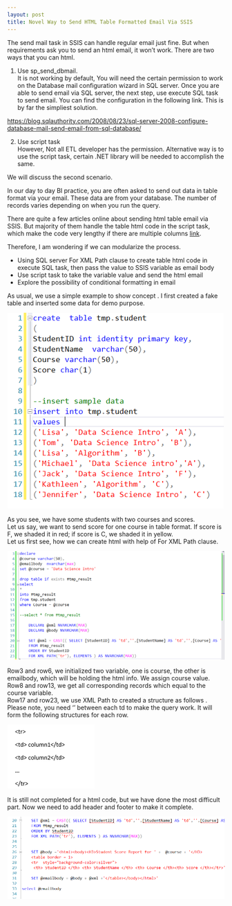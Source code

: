 ```yaml
---
layout: post
title: Novel Way to Send HTML Table Formatted Email Via SSIS
---
```


The send mail task in SSIS can handle regular email just fine.  But when requirements ask you to send an html email, it won’t work. 
There are two ways that you can html.  
1.	Use sp_send_dbmail.   
It is not working by default, You will need the certain permission to work on the Database mail configuration wizard  in SQL server.  Once you are able to send email via SQL server, the next step,  use execute SQL task to send email. You can find the configuration in the following link. This is by far the simpliest solution.  

<https://blog.sqlauthority.com/2008/08/23/sql-server-2008-configure-database-mail-send-email-from-sql-database/>

2.	Use script task  
However, Not all ETL developer has the permission. Alternative way is to use the script task, certain .NET library will be needed to accomplish the same.

We will discuss the second scenario.  

In our day to day BI practice,  you are often asked to send out data in table format via your email.  These data are from your database. The number of records varies depending on when you run the query. 

There are quite a few articles online about sending html table email via SSIS.  But majority of them handle the table html code in the script task, which make the code very lengthy if there are multiple columns [link](https://social.msdn.microsoft.com/Forums/sqlserver/en-US/effa3050-6b40-4157-b299-ea6fdb39d9b7/html-table-formatted-email-using-ssis-script-task?forum=sqlintegrationservices).  

Therefore, I am wondering if we can modularize the process. 
*	Using SQL server For XML Path clause to create table html code in execute SQL task, then pass the value to SSIS variable as email body  
* Use script task to take the variable value and send the html email  
* Explore the possibility of conditional formatting in email  

As usual, we use a simple example to show concept .
I first created a fake table  and inserted some data for demo purpose. 

<img src="/images/blog35/table_prep.PNG">   
          
As you see,  we have some students with two courses and scores.   
Let us say, we want to send score for one course in table format.  If score is F, we shaded it in red; if score is C, we shaded it in yellow.  
Let us first see, how we can create html with help of For XML Path clause.  

<img src="/images/blog35/code_analysis_sc1.PNG">  
          
Row3 and row6, we initialized two variable,  one is course, the other is emailbody, which will be holding the html info.  We assign course value.  
Row8 and row13, we get all corresponding records which equal to the course variable.  
Row17 and row23,  we use XML Path to created a structure as follows .  Please note, you need ‘’ between each  td to make the query work. It will form the following structures for each row.    

<img src="/images/blog35/html_structure.PNG">

It is still not completed for a html code, but we have done the most difficult part.  Now we need to add header and footer to make it complete.  

<img src="/images/blog35/code_analysis_sc2.PNG">    




